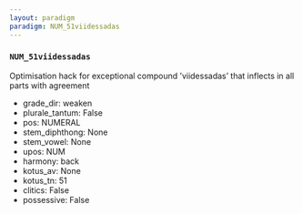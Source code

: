 ```yaml
---
layout: paradigm
paradigm: NUM_51viidessadas
---
```

### ` NUM_51viidessadas `

Optimisation hack for exceptional compound ’viidessadas’ that inflects in all parts with agreement
* grade_dir: weaken
* plurale_tantum: False
* pos: NUMERAL
* stem_diphthong: None
* stem_vowel: None
* upos: NUM
* harmony: back
* kotus_av: None
* kotus_tn: 51
* clitics: False
* possessive: False
